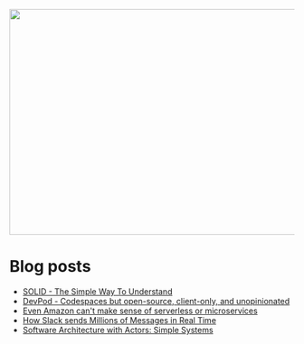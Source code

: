 <p align="center">
  <img width="800" height="400" src="https://user-images.githubusercontent.com/64951136/116340604-a0bf5d80-a809-11eb-8a19-5a502ea7508c.png">
</p>

# Blog posts
<!-- daily.dev BOOKMARKS:START -->
- [SOLID - The Simple Way To Understand](https://app.daily.dev/posts/cjQU7biNT?utm_source=rss&utm_medium=bookmarks&utm_campaign=wUZhvhvumOE4H7BNYF6qw)
- [DevPod - Codespaces but open-source, client-only, and unopinionated](https://app.daily.dev/posts/TWOwKkzXR?utm_source=rss&utm_medium=bookmarks&utm_campaign=wUZhvhvumOE4H7BNYF6qw)
- [Even Amazon can&#39;t make sense of serverless or microservices](https://app.daily.dev/posts/fEi479U6w?utm_source=rss&utm_medium=bookmarks&utm_campaign=wUZhvhvumOE4H7BNYF6qw)
- [How Slack sends Millions of Messages in Real Time](https://app.daily.dev/posts/vaw3gZhu2?utm_source=rss&utm_medium=bookmarks&utm_campaign=wUZhvhvumOE4H7BNYF6qw)
- [Software Architecture with Actors: Simple Systems](https://app.daily.dev/posts/wGE5HLm9d?utm_source=rss&utm_medium=bookmarks&utm_campaign=wUZhvhvumOE4H7BNYF6qw)
<!-- daily.dev BOOKMARKS:END -->